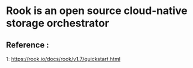 # Rook is an open source cloud-native storage orchestrator
## Reference : 
1: https://rook.io/docs/rook/v1.7/quickstart.html
